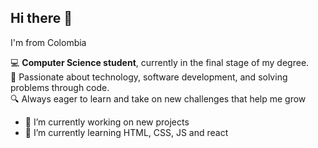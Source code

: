 ## Hi there 👋
I'm from Colombia 

💻 **Computer Science student**, currently in the final stage of my degree.  
🚀 Passionate about technology, software development, and solving problems through code.  
🔍 Always eager to learn and take on new challenges that help me grow

- 🔭 I’m currently working on new projects
- 🌱 I’m currently learning HTML, CSS, JS and react

<!--
**slader1144/slader1144** is a ✨ _special_ ✨ repository because its `README.md` (this file) appears on your GitHub profile.

Here are some ideas to get you started:

- 🔭 I’m currently working on ...
- 🌱 I’m currently learning ...
- 👯 I’m looking to collaborate on ...
- 🤔 I’m looking for help with ...
- 💬 Ask me about ...
- 📫 How to reach me: ...
- 😄 Pronouns: ...
- ⚡ Fun fact: ...
-->
